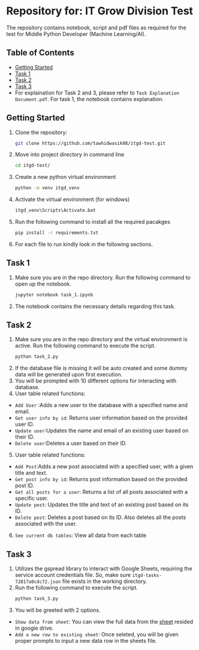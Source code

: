# Repository for: IT Grow Division Test
The repository contains notebook, script and pdf files as required for the test for Middle Python Developer (Machine Learning/AI). 
## Table of Contents

- [Getting Started](#getting-started)
- [Task 1](#task-1)
- [Task 2](#task-2)
- [Task 3](#task-3)
- For explaination for Task 2 and 3, please refer to `Task Explanation Document.pdf`. For task 1, the notebook contains explanation.

## Getting Started 
1. Clone the repository:
   ```bash
   git clone https://github.com/tawhidwasik08/itgd-test.git
   ```
2. Move into project directory in command line
    ```bash 
    cd itgd-test/
    ```
3. Create a new python virtual environment
    ```bash
    python -m venv itgd_venv
     ```
4. Activate the virtual environment (for windows)
    ```bash
    itgd_venv\Scripts\Activate.bat
     ```
5. Run the following command to install all the required pacakges
      ```bash
   pip install -r requirements.txt
      ```
6. For each file to run kindly look in the following sections.

## Task 1 
1. Make sure you are in the repo directory. Run the following command to open up the notebook. 
      ```bash
      jupyter notebook task_1.ipynb
      ```
2. The notebook contains the necessary details regarding this task.

## Task 2 
1. Make sure you are in the repo directory and the virtual environment is active. Run the following command to execute the script. 
      ```bash
      python task_2.py
      ```
2. If the database file is missing it will be auto created and some dummy data will be generated upon first execution.
3. You will be prompted with 10 different options for interacting with database. 
4. User table related functions:
- `Add User` :Adds a new user to the database with a specified name and email.
- `Get user info by id`: Returns user information based on the provided user ID.
- `Update user`:Updates the name and email of an existing user based on their ID.
- `Delete user`:Deletes a user based on their ID.
5. User table related functions:
- `Add Post`:Adds a new post associated with a specified user, with a given title and text.
- `Get post info by id`: Returns post information based on the provided post ID.
- `Get all posts for a user`: Returns a list of all posts associated with a specific user.
- `Update post`: Updates the title and text of an existing post based on its ID.
- `Delete post`: Deletes a post based on its ID. Also deletes all the posts associated with the user.
6. `See current db tables`: View all data from each table

## Task 3
1. Utilizes the gspread library to interact with Google Sheets, requiring the service account credentials file. So, make sure `itgd-tasks-72817a0cdc72.json` file exists in the working directory.
2. Run the following command to execute the script. 
      ```bash
      python task_3.py
      ```
3. You will be greeted with 2 options.
- `Show data from sheet`: You can view the full data from the [sheet]( https://docs.google.com/spreadsheets/d/1aaUWd0m2RKZ1H5QoScPUgZGkk9w2-pyIrPw_o6aXuBE/edit?usp=sharing) resided in google drive. 
- `Add a new row to existing sheet`: Once seleted, you will be given proper prompts to input a new data row in the sheets file.

